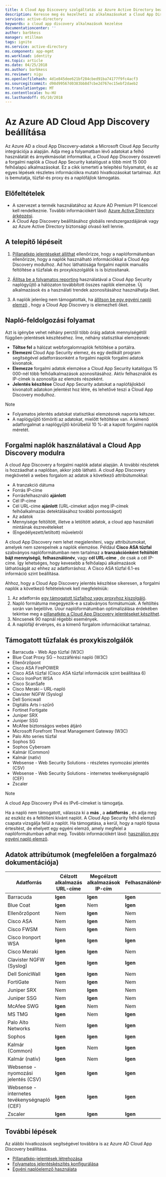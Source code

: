 ```yaml
---
title: A Cloud App Discovery szolgáltatás az Azure Active Directory beállítása |} Microsoft Docs
description: Keresse meg és kezelheti az alkalmazásokat a Cloud App Discovery felhőhasználat és árnyékmásolatok informatikai kapcsolatban nyújtanak információkat hajtható végre.
services: active-directory
keywords: a cloud app discovery alkalmazások kezelése
documentationcenter: ''
author: barbkess
manager: mtillman
tags: ignite
ms.service: active-directory
ms.component: app-mgmt
ms.workload: identity
ms.topic: article
ms.date: 04/25/2018
ms.author: barbkess
ms.reviewer: nigu
ms.openlocfilehash: 4d1e845dee621bf284cbed91ba74177f9fc4acf3
ms.sourcegitcommit: d98d99567d0383bb8d7cbe2d767ec15ebf2daeb2
ms.translationtype: MT
ms.contentlocale: hu-HU
ms.lasthandoff: 05/10/2018
---
```

# <a name="set-up-cloud-app-discovery-in-azure-ad"></a>Az Azure AD Cloud App Discovery beállítása

Az Azure AD a cloud App Discovery-adatok a Microsoft Cloud App Security integrációja a alapján. Adja meg a folyamatban lévő adatokat a felhő használatát és árnyékmásolat informatikai, a Cloud App Discovery összeveti a forgalmi naplók a Cloud App Security katalógust a több mint 15 000 felhőalapú alkalmazásokat. Ez a cikk ismerteti a telepítési folyamatot, és az egyes lépések részletes információkra mutató hivatkozásokat tartalmaz. Azt is bemutatja, tűzfal-és proxy és a naplófájlok támogatás.

## <a name="prerequisites"></a>Előfeltételek

* A szervezet a termék használatához az Azure AD Premium P1 licenccel kell rendelkeznie. További információkért lásd: [Azure Active Directory árképzési](https://azure.microsoft.com/pricing/details/active-directory/).
* A Cloud App Discovery beállításához globális rendszergazdájának vagy az Azure Active Directory biztonsági olvasó kell lennie.

## <a name="setup-steps"></a>A telepítő lépéseit

1. [Pillanatkép jelentéseket állíthat](cloudappdiscovery-set-up-snapshots.md) ellenőrizze, hogy a naplóformátumban ellenőrizze, hogy a naplók használható információkkal a Cloud App Discovery modulhoz. Ad hoc láthatósága forgalmi naplók manuális feltöltése a tűzfalak és proxykiszolgálók is is biztosítanak.

2. [Állítsa be a folyamatos reporting](https://docs.microsoft.com/cloud-app-security/discovery-docker) használatával a Cloud App Security naplógyűjtő a hálózaton továbbított összes naplók elemzése. Új alkalmazások és a használati trendek azonosításához használhatja őket.

3. A naplók jelenleg nem támogatottak, ha [állítson be egy egyéni napló elemző](https://docs.microsoft.com/cloud-app-security/custom-log-parser) , hogy a Cloud App Discovery is elemezheti őket.
  
## <a name="log-processing-flow"></a>Napló-feldolgozási folyamat

Azt is igénybe vehet néhány perctől több óráig adatok mennyiségétől függően-jelentések készítéséhez. Íme, néhány statisztikai elemzésnek:

* **Töltse fel** a hálózat webforgalomnaplók feltöltése a portálra.
* **Elemezni** Cloud App Security elemez, és egy dedikált program segítségével adatforrásonként a forgalmi naplók forgalmi adatok kivonatok.
* **Elemezze** forgalmi adatok elemzése a Cloud App Security katalógus 15 000-nél több felhőalkalmazások azonosításához. Aktív felhasználók és IP-címek is azonosítja az elemzés részeként.
* **Jelentés készítése** Cloud App Security adatokat a naplófájlokból kivonatolt adatokon jelentést hoz létre, és lehetővé teszi a Cloud App Discovery modulhoz.

> [!NOTE]
> * Folyamatos jelentés adatokat statisztikai elemzésnek naponta kétszer.
> * A naplógyűjtő tömöríti az adatokat, mielőtt feltöltése van. A kimenő adatforgalmat a naplógyűjtő körülbelül 10 %-át a kapott forgalmi naplók méretét.

## <a name="using-traffic-logs-for-cloud-app-discovery"></a>Forgalmi naplók használatával a Cloud App Discovery modulra

A cloud App Discovery a forgalmi naplók adatai alapján. A további részletek is hozzáadhat a naplóban, akkor jobb látható. A cloud App Discovery megköveteli a webes forgalom az adatok a következő attribútumokkal:

* A tranzakció dátuma
* Forrás IP-címe
* Forrásfelhasználó **ajánlott**
* Cél IP-címe
* Cél URL-címe **ajánlott** (URL-címeket adjon meg IP-címek felhőalkalmazás detektálásához további pontosságot)
* Az adatok
* Mennyisége feltöltött, illetve a letöltött adatok, a cloud app használati mintáinak észrevételeket
* (Engedélyezett/letiltott) műveletről

A cloud App Discovery nem lehet megjeleníteni, vagy attribútumokat, amelyek nem szerepelnek a naplók elemzése. Például **Cisco ASA tűzfal** szabványos naplóformátumban nem tartalmaz a **tranzakciónként feltöltött bájt mennyiségű**, **felhasználónév**, vagy **cél URL-címe**  , de csak a cél IP-címe. Így lehetséges, hogy kevesebb a felhőalapú alkalmazások láthatóságát az ehhez az adatforráshoz. A Cisco ASA tűzfal 6.1-es információ szint beállítása.

Ahhoz, hogy a Cloud App Discovery jelentés készítése sikeresen, a forgalmi naplók a következő feltételeknek kell megfelelniük:

1.  Az adatforrás [egy támogatott tűzfalhoz vagy proxyhoz kiszolgáló](#supported-firewalls-and-proxies).
2.  Napló formátuma megegyezik-e a szabványos formátumúak. A feltöltés során van bejelölve. Uour naplóformátumban optimalizálása érdekében tekintse meg a [pillanatkép a Cloud App Discovery jelentéseket készíthet](cloudappdiscovery-set-up-snapshots.md).
3.  Nincsenek 90 napnál régebbi események.
4.  A naplófájl érvényes, és a kimenő forgalom információkat tartalmaz.

## <a name="supported-firewalls-and-proxy-servers"></a>Támogatott tűzfalak és proxykiszolgálók

* Barracuda - Web App tűzfal (W3C)
* Blue Coat Proxy SG – hozzáférési napló (W3C)
* Ellenőrzőpont
* Cisco ASA FirePOWER
* Cisco ASA tűzfal (Cisco ASA tűzfal információk szint beállítása 6)
* Cisco IronPort WSA
* Cisco ScanSafe
* Cisco Meraki – URL-napló
* Clavister NGFW (Syslog)
* Dell Sonicwall
* Digitális Arts i-szűrő
* Fortinet Fortigate
* Juniper SRX
* Juniper SSG
* McAfee biztonságos webes átjáró
* Microsoft Forefront Threat Management Gateway (W3C)
* Palo Alto series tűzfal
* Sophos SG
* Sophos Cyberoam
* Kalmár (Common)
* Kalmár (natív)
* Websense - Web Security Solutions - részletes nyomozási jelentés (CSV)
* Websense - Web Security Solutions - internetes tevékenységnapló (CEF)
* Zscaler

> [!NOTE]
> A cloud App Discovery IPv4 és IPv6-címeket is támogatja.

Ha a napló nem támogatott, válassza ki a **más** , a **adatforrás** , és adja meg az eszköz és a feltölteni kívánt naplót. A Cloud App Security felhő elemző csapata vizsgálja felül a naplót. Ha támogatása, a kerül, hogy a napló típusa értesítést, de ehelyett egy egyéni elemző, amely megfelel a naplóformátumban adhat meg. További információkért lásd: [használjon egy egyéni napló elemző](https://docs.microsoft.com/cloud-app-security/custom-log-parser).

## <a name="data-attributes-according-to-vendor-documentation"></a>Adatok attribútumok (megfelelően a forgalmazó dokumentációja)

| Adatforrás         | Célzott alkalmazás URL-címe | Megcélzott alkalmazások IP-cím | Felhasználónév | Forrás IP-cím | Összes forgalom | Feltöltött bájtok |
|-----------------------------------------|----------------|---------------|----------|-----------|---------------|----------------|
| Barracuda                               | **Igen**        | **Igen**       | **Igen**  | **Igen**   | Nem            | Nem             |
| Blue Coat                               | **Igen**        | Nem            | **Igen**  | **Igen**   | **Igen**       | **Igen**        |
| Ellenőrzőpont                              | Nem             | **Igen**       | Nem       | **Igen**   | Nem            | Nem             |
| Cisco ASA                               | Nem             | **Igen**       | Nem       | **Igen**   | **Igen**       | Nem             |
| Cisco FWSM                              | Nem             | **Igen**       | Nem       | **Igen**   | **Igen**       | Nem             |
| Cisco Ironport WSA                      | **Igen**        | **Igen**       | **Igen**  | **Igen**   | **Igen**       | **Igen**        |
| Cisco Meraki                            | **Igen**        | **Igen**       | Nem       | **Igen**   | Nem            | Nem             |
| Clavister NGFW (Syslog)                 | **Igen**        | **Igen**       | **Igen**  | **Igen**   | **Igen**       | **Igen**        |
| Dell SonicWall                          | **Igen**        | **Igen**       | Nem       | **Igen**   | **Igen**       | **Igen**        |
| FortiGate                               | Nem             | **Igen**       | Nem       | **Igen**   | **Igen**       | **Igen**        |
| Juniper SRX                             | Nem             | **Igen**       | Nem       | **Igen**   | **Igen**       | **Igen**        |
| Juniper SSG                             | Nem             | **Igen**       | Nem       | **Igen**   | **Igen**       | **Igen**        |
| McAfee SWG                              | **Igen**        | Nem            | Nem       | **Igen**   | **Igen**       | **Igen**        |
| MS TMG                                  | **Igen**        | Nem            | **Igen**  | **Igen**   | **Igen**       | **Igen**        |
| Palo Alto Networks                      | Nem             | **Igen**       | **Igen**  | **Igen**   | **Igen**       | **Igen**        |
| Sophos                                  | **Igen**        | **Igen**       | **Igen**  | **Igen**   | **Igen**       | Nem             |
| Kalmár (Common)                          | **Igen**        | Nem            | **Igen**  | **Igen**   | Nem            | **Igen**        |
| Kalmár (natív)                          | **Igen**        | Nem            | **Igen**  | **Igen**   | Nem            | **Igen**        |
| Websense - nyomozási jelentés (CSV)   | **Igen**        | **Igen**       | **Igen**  | **Igen**   | **Igen**       | **Igen**        |
| Websense - internetes tevékenységnapló (CEF)  | **Igen**        | **Igen**       | **Igen**  | **Igen**   | **Igen**       | **Igen**        |
| Zscaler                                 | **Igen**        | **Igen**       | **Igen**  | **Igen**   | **Igen**       | **Igen**        |


## <a name="next-steps"></a>További lépések
Az alábbi hivatkozások segítségével továbbra is az Azure AD Cloud App Discovery beállítása.

* [Pillanatkép-jelentések létrehozása](cloudappdiscovery-set-up-snapshots.md)
* [Folyamatos jelentéskészítés konfigurálása](https://docs.microsoft.com/cloud-app-security/discovery-docker)
* [Egyéni naplóelemző használata](https://docs.microsoft.com/cloud-app-security/custom-log-parser)
